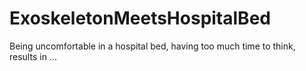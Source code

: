 # ExoskeletonMeetsHospitalBed
Being uncomfortable in a hospital bed, having too much time to think, results in ...
